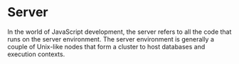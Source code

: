# Server

In the world of JavaScript development, the server refers to all the code that runs on the server environment. The server environment is generally a couple of Unix-like nodes that form a cluster to host databases and execution contexts.
